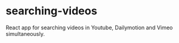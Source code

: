 # searching-videos
React app for searching videos in Youtube, Dailymotion and Vimeo simultaneously.
